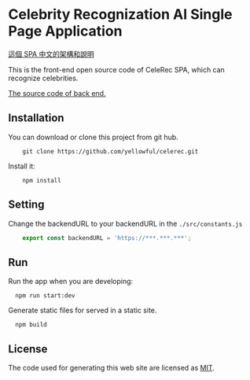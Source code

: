 # Celebrity Recognization AI Single Page Application

[這個 SPA 中文的架構和說明](https://www.bdr.rocks/project/ai-%E6%98%8E%E6%98%9F%E8%BE%A8%E8%AD%98-web-app/ "這個 SPA 中文的架構和說明")

This is the front-end open source code of CeleRec SPA, which can recognize celebrities.

[The source code of back end.](https://github.com/yellowful/sbbackend)

## Installation

You can download or clone this project from git hub.

```shell
    git clone https://github.com/yellowful/celerec.git
```

Install it:

```shell
    npm install
```

## Setting

Change the backendURL to your backendURL in the `./src/constants.js`

```js
    export const backendURL = 'https://***.***.***';
```

## Run

Run the app when you are developing:

```shell
  npm run start:dev
```

Generate static files for served in a static site.

```shell
  npm build
```

## License

The code used for generating this web site are licensed as [MIT](./LICENSE "MIT").
